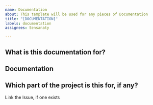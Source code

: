 ```yaml
---
name: Documentation
about: This template will be used for any pieces of Documentation
title: "[DOCUMENTATION]"
labels: documentation
assignees: Sensanaty

---
```


## What is this documentation for?

## Documentation

## Which part of the project is this for, if any?
Link the Issue, if one exists
